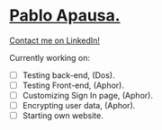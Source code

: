 # [Pablo Apausa.](https://apausa.dev)
[Contact me on LinkedIn!](https://www.linkedin.com/in/apausa/)


Currently working on: 
- [ ] Testing back-end, (Dos).
- [ ] Testing Front-end, (Aphor). 
- [ ] Customizing Sign In page, (Aphor). 
- [ ] Encrypting user data, (Aphor). 
- [ ] Starting own website.

